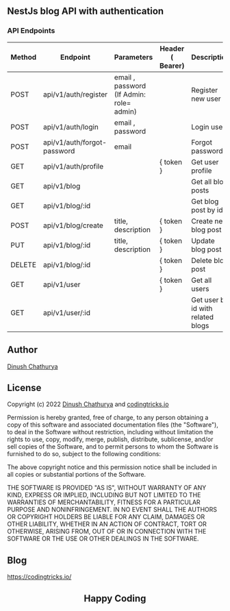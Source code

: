 ## NestJs blog API with authentication

### API Endpoints

| Method  | Endpoint             | Parameters          | Header ( Bearer)       |      Description       |
| ------- | -------------------- |--------------       | --------------------   | --------------------   |
| POST    | api/v1/auth/register |email , password (If Admin: role= admin) |    | Register new user      |
| POST    | api/v1/auth/login    |email , password      |                       | Login user             |
| POST    | api/v1/auth/forgot-password  | email        |                       | Forgot password        |
| GET     | api/v1/auth/profile  |                      | { token }             | Get user profile       |
| GET     | api/v1/blog          |                      |                       | Get all blog posts     |
| GET     | api/v1/blog/:id      |                      |                       | Get blog post by id    |
| POST    | api/v1/blog/create   | title, description   | { token }             | Create new blog post   |
| PUT     | api/v1/blog/:id      | title, description   | { token }             | Update blog post       |
| DELETE  | api/v1/blog/:id      |                      | { token }             | Delete blog post       |
| GET     | api/v1/user          |                      | { token }             | Get all users          |
| GET     | api/v1/user/:id      |                      |                       | Get user by id with related blogs|

## Author
[Dinush Chathurya](https://dinushchathurya.github.io/)

## License

Copyright (c) 2022 <a href="https://dinushchathurya.github.io/">Dinush Chathurya</a> and <a href="https://codingtricks.io/">codingtricks.io</a>

Permission is hereby granted, free of charge, to any person obtaining
a copy of this software and associated documentation files (the
"Software"), to deal in the Software without restriction, including
without limitation the rights to use, copy, modify, merge, publish,
distribute, sublicense, and/or sell copies of the Software, and to
permit persons to whom the Software is furnished to do so, subject to
the following conditions:

The above copyright notice and this permission notice shall be
included in all copies or substantial portions of the Software.

THE SOFTWARE IS PROVIDED "AS IS", WITHOUT WARRANTY OF ANY KIND,
EXPRESS OR IMPLIED, INCLUDING BUT NOT LIMITED TO THE WARRANTIES OF
MERCHANTABILITY, FITNESS FOR A PARTICULAR PURPOSE AND
NONINFRINGEMENT. IN NO EVENT SHALL THE AUTHORS OR COPYRIGHT HOLDERS BE
LIABLE FOR ANY CLAIM, DAMAGES OR OTHER LIABILITY, WHETHER IN AN ACTION
OF CONTRACT, TORT OR OTHERWISE, ARISING FROM, OUT OF OR IN CONNECTION
WITH THE SOFTWARE OR THE USE OR OTHER DEALINGS IN THE SOFTWARE.

## Blog

https://codingtricks.io/

## 

<p ><h2 align="center">Happy<i class="fa fa-heart" style="color:red;"></i> Coding<i class="fa fa-code" style="color:orange;"> </i></h2></p>
